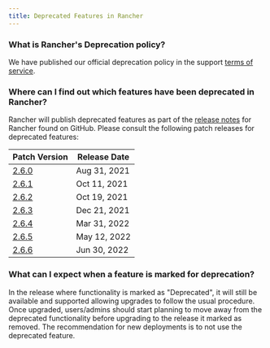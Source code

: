 ```yaml
---
title: Deprecated Features in Rancher
---
```


### What is Rancher's Deprecation policy?

We have published our official deprecation policy in the support [terms of service](https://rancher.com/support-maintenance-terms).

### Where can I find out which features have been deprecated in Rancher?

Rancher will publish deprecated features as part of the [release notes](https://github.com/rancher/rancher/releases) for Rancher found on GitHub. Please consult the following patch releases for deprecated features:

| Patch Version |  Release Date |
|---------------|---------------|
| [2.6.0](https://github.com/rancher/rancher/releases/tag/v2.6.0) |  Aug 31, 2021  |
| [2.6.1](https://github.com/rancher/rancher/releases/tag/v2.6.1) |  Oct 11, 2021  |
| [2.6.2](https://github.com/rancher/rancher/releases/tag/v2.6.2) |  Oct 19, 2021  |
| [2.6.3](https://github.com/rancher/rancher/releases/tag/v2.6.3) |  Dec 21, 2021  |
| [2.6.4](https://github.com/rancher/rancher/releases/tag/v2.6.4) |  Mar 31, 2022  |
| [2.6.5](https://github.com/rancher/rancher/releases/tag/v2.6.5) |  May 12, 2022  |
| [2.6.6](https://github.com/rancher/rancher/releases/tag/v2.6.6) |  Jun 30, 2022  |


### What can I expect when a feature is marked for deprecation?

In the release where functionality is marked as "Deprecated", it will still be available and supported allowing upgrades to follow the usual procedure. Once upgraded, users/admins should start planning to move away from the deprecated functionality before upgrading to the release it marked as removed. The recommendation for new deployments is to not use the deprecated feature.